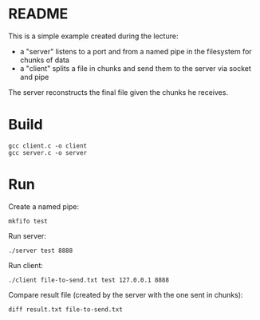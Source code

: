 # README

This is a simple example created during the lecture:
- a "server" listens to a port and from a named pipe in the filesystem for chunks of data
- a "client" splits a file in chunks and send them to the server via socket and pipe

The server reconstructs the final file given the chunks he receives.

# Build

```
gcc client.c -o client
gcc server.c -o server
```

# Run

Create a named pipe:
```
mkfifo test
```

Run server:
```
./server test 8888
```

Run client:
```
./client file-to-send.txt test 127.0.0.1 8888 
```

Compare result file (created by the server with the one sent in chunks):
```
diff result.txt file-to-send.txt
```

